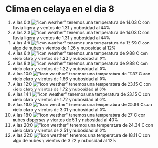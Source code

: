 # Clima en celaya en el dia 8

1. A las 0:0 !["icon weather"](http://openweathermap.org/img/w/10n.png) tenemos una temperatura de 14.03 C con lluvia ligera y  vientos de 1.31 y nubosidad al 44%
1. A las 2:0 !["icon weather"](http://openweathermap.org/img/w/10n.png) tenemos una temperatura de 14.03 C con lluvia ligera y  vientos de 1.31 y nubosidad al 44%
1. A las 4:0 !["icon weather"](http://openweathermap.org/img/w/02n.png) tenemos una temperatura de 12.59 C con algo de nubes y  vientos de 1.26 y nubosidad al 12%
1. A las 6:0 !["icon weather"](http://openweathermap.org/img/w/01n.png) tenemos una temperatura de 9.88 C con cielo claro y  vientos de 1.22 y nubosidad al 0%
1. A las 8:0 !["icon weather"](http://openweathermap.org/img/w/01d.png) tenemos una temperatura de 9.88 C con cielo claro y  vientos de 1.22 y nubosidad al 0%
1. A las 10:0 !["icon weather"](http://openweathermap.org/img/w/01d.png) tenemos una temperatura de 17.87 C con cielo claro y  vientos de 1.66 y nubosidad al 0%
1. A las 12:0 !["icon weather"](http://openweathermap.org/img/w/01d.png) tenemos una temperatura de 23.15 C con cielo claro y  vientos de 1.72 y nubosidad al 0%
1. A las 14:1 !["icon weather"](http://openweathermap.org/img/w/01d.png) tenemos una temperatura de 23.15 C con cielo claro y  vientos de 1.72 y nubosidad al 0%
1. A las 16:0 !["icon weather"](http://openweathermap.org/img/w/01d.png) tenemos una temperatura de 25.98 C con cielo claro y  vientos de 3.01 y nubosidad al 0%
1. A las 18:0 !["icon weather"](http://openweathermap.org/img/w/03d.png) tenemos una temperatura de 27 C con nubes dispersas y  vientos de 5.1 y nubosidad al 40%
1. A las 20:0 !["icon weather"](http://openweathermap.org/img/w/01n.png) tenemos una temperatura de 24.34 C con cielo claro y  vientos de 2.51 y nubosidad al 0%
1. A las 22:0 !["icon weather"](http://openweathermap.org/img/w/02n.png) tenemos una temperatura de 18.11 C con algo de nubes y  vientos de 3.22 y nubosidad al 12%
